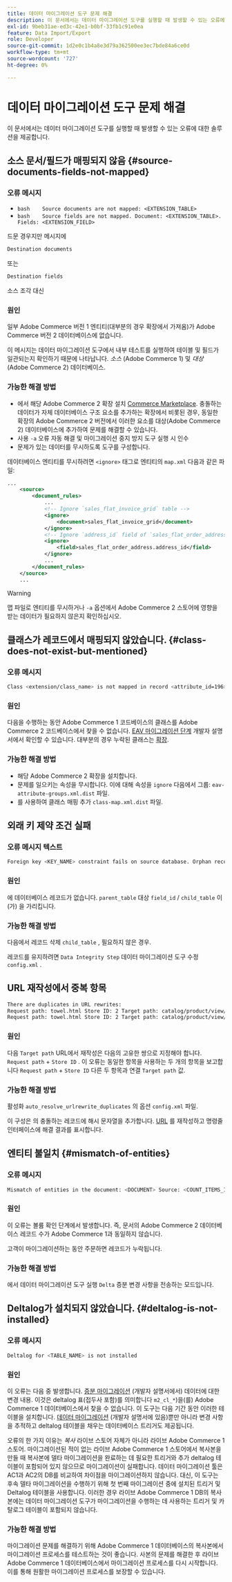 ```yaml
---
title: 데이터 마이그레이션 도구 문제 해결
description: 이 문서에서는 데이터 마이그레이션 도구를 실행할 때 발생할 수 있는 오류에 대한 솔루션을 제공합니다.
exl-id: 9beb31ae-ed3c-42e1-b0bf-33fb1c91e0ea
feature: Data Import/Export
role: Developer
source-git-commit: 1d2e0c1b4a8e3d79a362500ee3ec7bde84a6ce0d
workflow-type: tm+mt
source-wordcount: '727'
ht-degree: 0%

---
```


# 데이터 마이그레이션 도구 문제 해결

이 문서에서는 데이터 마이그레이션 도구를 실행할 때 발생할 수 있는 오류에 대한 솔루션을 제공합니다.

## 소스 문서/필드가 매핑되지 않음 {#source-documents-fields-not-mapped}

### 오류 메시지

* ```bash    Source documents are not mapped: <EXTENSION_TABLE>    ```
* ```bash    Source fields are not mapped. Document: <EXTENSION_TABLE>. Fields: <EXTENSION_FIELD>    ```

드문 경우지만 메시지에

```bash
Destination documents
```

또는

```bash
Destination fields
```

소스 조각 대신

### 원인

일부 Adobe Commerce 버전 1 엔티티(대부분의 경우 확장에서 가져옴)가 Adobe Commerce 버전 2 데이터베이스에 없습니다.

이 메시지는 데이터 마이그레이션 도구에서 내부 테스트를 실행하여 테이블 및 필드가 일관되는지 확인하기 때문에 나타납니다. *소스* (Adobe Commerce 1) 및 *대상* (Adobe Commerce 2) 데이터베이스.

### 가능한 해결 방법

* 에서 해당 Adobe Commerce 2 확장 설치 [Commerce Marketplace](https://marketplace.magento.com/).     충돌하는 데이터가 자체 데이터베이스 구조 요소를 추가하는 확장에서 비롯된 경우, 동일한 확장의 Adobe Commerce 2 버전에서 이러한 요소를 대상(Adobe Commerce 2) 데이터베이스에 추가하여 문제를 해결할 수 있습니다.
* 사용 `-a` 오류 자동 해결 및 마이그레이션 중지 방지 도구 실행 시 인수
* 문제가 있는 데이터를 무시하도록 도구를 구성합니다.

데이터베이스 엔티티를 무시하려면 `<ignore>` 태그로 엔티티의 `map.xml` 다음과 같은 파일:

```xml
...
    <source>
        <document_rules>
            ...
            <!-- Ignore `sales_flat_invoice_grid` table -->
            <ignore>
                <document>sales_flat_invoice_grid</document>
            </ignore>
            <!-- Ignore `address_id` field of `sales_flat_order_address` table -->
            <ignore>
                <field>sales_flat_order_address.address_id</field>
            </ignore>
            ...
        </document_rules>
    </source>
    ...
```

>[!WARNING]
>
>맵 파일로 엔티티를 무시하거나 `-a` 옵션에서 Adobe Commerce 2 스토어에 영향을 받는 데이터가 필요하지 않은지 확인하십시오.

## 클래스가 레코드에서 매핑되지 않았습니다. {#class-does-not-exist-but-mentioned}

### 오류 메시지

```bash
Class <extension/class_name> is not mapped in record <attribute_id=196>
```

### 원인

다음을 수행하는 동안 Adobe Commerce 1 코드베이스의 클래스를 Adobe Commerce 2 코드베이스에서 찾을 수 없습니다. [EAV 마이그레이션 단계](https://devdocs.magento.com/guides/v2.3/migration/migration-tool-internal-spec.html#eav) 개발자 설명서에서 확인할 수 있습니다. 대부분의 경우 누락된 클래스는 [확장](https://glossary.magento.com/extension).

### 가능한 해결 방법

* 해당 Adobe Commerce 2 확장을 설치합니다.
* 문제를 일으키는 속성을 무시합니다.    이에 대해 속성을 `ignore` 다음에서 그룹: `eav-attribute-groups.xml.dist` 파일.
* 를 사용하여 클래스 매핑 추가 `class-map.xml.dist` 파일.

## 외래 키 제약 조건 실패

### 오류 메시지 텍스트

```bash
Foreign key <KEY_NAME> constraint fails on source database. Orphan records id: <id_1>, <id_2> from <child_table>.<field_id> has no referenced records in <parent_table>
```

### 원인

에 데이터베이스 레코드가 없습니다. `parent_table` 대상 `field_id` / `child_table` 이(가) 을 가리킵니다.

### 가능한 해결 방법

다음에서 레코드 삭제 `child_table` , 필요하지 않은 경우.

레코드를 유지하려면 `Data Integrity Step` 데이터 마이그레이션 도구 수정 `config.xml` .

## URL 재작성에서 중복 항목

```xml
There are duplicates in URL rewrites:
Request path: towel.html Store ID: 2 Target path: catalog/product/view/id/10
Request path: towel.html Store ID: 2 Target path: catalog/product/view/id/12
```

### 원인

다음 `Target path` URL에서 재작성은 다음의 고유한 쌍으로 지정해야 합니다. `Request path` + `Store ID` . 이 오류는 동일한 항목을 사용하는 두 개의 항목을 보고합니다 `Request path` + `Store ID` 다른 두 항목과 연결 `Target path` 값.

### 가능한 해결 방법

활성화 `auto_resolve_urlrewrite_duplicates` 의 옵션 `config.xml` 파일.

이 구성은 의 충돌하는 레코드에 해시 문자열을 추가합니다. [URL](https://glossary.magento.com/url) 를 재작성하고 명령줄 인터페이스에 해결 결과를 표시합니다.

## 엔티티 불일치 {#mismatch-of-entities}

### 오류 메시지

```bash
Mismatch of entities in the document: <DOCUMENT> Source: <COUNT_ITEMS_IN_SOURCE_TABLE> Destination: <COUNT_ITEMS_IN_DESTINATION_TABLE>
```

### 원인

이 오류는 볼륨 확인 단계에서 발생합니다. 즉, 문서의 Adobe Commerce 2 데이터베이스 레코드 수가 Adobe Commerce 1과 동일하지 않습니다.

고객이 마이그레이션하는 동안 주문하면 레코드가 누락됩니다.

### 가능한 해결 방법

에서 데이터 마이그레이션 도구 실행 `Delta` 증분 변경 사항을 전송하는 모드입니다.

## Deltalog가 설치되지 않았습니다. {#deltalog-is-not-installed}

### 오류 메시지

```bash
Deltalog for <TABLE_NAME> is not installed
```

### 원인

이 오류는 다음 중 발생합니다. [증분 마이그레이션](https://devdocs.magento.com/guides/v2.3/migration/migration-migrate-delta.html) (개발자 설명서에서) 데이터에 대한 변경 내용. 이것은 deltalog 표(접두사 포함)를 의미합니다 `m2_cl_*`)을(를) Adobe Commerce 1 데이터베이스에서 찾을 수 없습니다. 이 도구는 다음 기간 동안 이러한 테이블을 설치합니다. [데이터 마이그레이션](https://devdocs.magento.com/guides/v2.3/migration/migration-migrate-data.html) (개발자 설명서에 있음)뿐만 아니라 변경 사항을 추적하고 deltalog 테이블을 채우는 데이터베이스 트리거도 제공됩니다.

오류의 한 가지 이유는 *복사* 라이브 스토어 자체가 아니라 라이브 Adobe Commerce 1 스토어. 마이그레이션된 적이 없는 라이브 Adobe Commerce 1 스토어에서 복사본을 만들 때 복사본에 델타 마이그레이션을 완료하는 데 필요한 트리거와 추가 deltalog 테이블이 포함되어 있지 않으므로 마이그레이션이 실패합니다. 데이터 마이그레이션 툴은 AC1과 AC2의 DB를 비교하여 차이점을 마이그레이션하지 않습니다. 대신, 이 도구는 후속 델타 마이그레이션을 수행하기 위해 첫 번째 마이그레이션 중에 설치된 트리거 및 Deltalog 테이블을 사용합니다. 이러한 경우 라이브 Adobe Commerce 1 DB의 복사본에는 데이터 마이그레이션 도구가 마이그레이션을 수행하는 데 사용하는 트리거 및 카탈로그 테이블이 포함되지 않습니다.

### 가능한 해결 방법

마이그레이션 문제를 해결하기 위해 Adobe Commerce 1 데이터베이스의 복사본에서 마이그레이션 프로세스를 테스트하는 것이 좋습니다. 사본의 문제를 해결한 후 라이브 Adobe Commerce 1 데이터베이스에서 마이그레이션 프로세스를 다시 시작합니다. 이를 통해 원활한 마이그레이션 프로세스를 보장할 수 있습니다.
